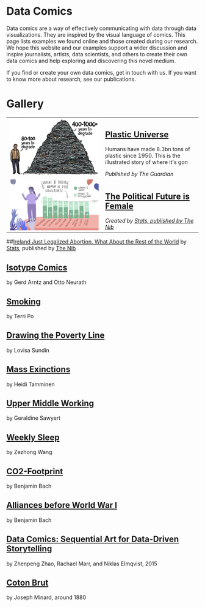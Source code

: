 # Data Comics

Data comics are a way of effectively communicating with data through data visualizations. They are inspired by the visual language of comics. This page lists examples we found online and those created during our research. We hope this website and our examples support a wider discussion and inspire journalists, artists, data scientists, and others to create their own data comics and help exploring and discovering this novel medium.

If you find or create your own data comics, get in touch with us. If you want to know more about research, see our publications.

# Gallery

<table>
	<tr><td width="50%">
		<img src="teasers/plastic.png"/>
	</td><td><h2>
		<a href="https://www.theguardian.com/us-news/2019/jun/23/all-the-plastic-ever-made-study-comic">
		Plastic Universe
	</a></h2>	
		<p>Humans have made 8.3bn tons of plastic since 1950. This is the illustrated story of where it's gon</p> 
		<i>Published by The Guardian</i>
	</td></tr>
	<tr><td width="50%">
		<img src="teasers/women.png"/>
	</td><td><h2>
		<a href="https://thenib.com/the-political-future-is-female">
		The Political Future is Female
	</a></h2>	
		<i>Created by <a href="https://thenib.com/author/stats-x">Stats, published by <a href="https://thenib.com">The Nib</a></i>
	</td></tr>
</table>

##[Ireland Just Legalized Abortion. What About the Rest of the World](https://thenib.com/ireland-just-legalized-abortion-what-about-the-rest-of-the-world/?t=recent)
by [Stats](https://thenib.com/author/stats-x), published by [The Nib](https://thenib.com/)

## [Isotype Comics](isotype.html)
by Gerd Arntz and Otto Neurath

## [Smoking](smoking.html)
by Terri Po

## [Drawing the Poverty Line](poverty.html) 
by Lovisa Sundin

## [Mass Exinctions](massextinctions.html)
by Heidi Tamminen

## [Upper Middle Working](uppermiddle.html)
by Geraldine Sawyert

## [Weekly Sleep](weeklysleep.html)
by Zezhong Wang

## [CO2-Footprint](co2footprint.html)
by Benjamin Bach

## [Alliances before World War I](ww1.html)
by Benjamin Bach

## [Data Comics: Sequential Art for Data-Driven Storytelling](a7a70a9cc3dfdaec99f0c240a04830191827)
by Zhenpeng Zhao, Rachael Marr, and Niklas Elmqvist, 2015

## [Coton Brut](cotonbrut.html)
by Joseph Minard, around 1880
